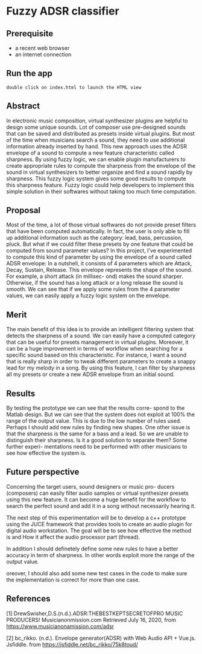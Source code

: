 # Fuzzy ADSR classifier

## Prerequisite

- a recent web browser
- an internet connection

## Run the app

```
double click on index.html to launch the HTML view
```

## Abstract

In electronic music composition, virtual synthesizer plugins are helpful to design some unique sounds. 
Lot of composer use pre-designed sounds that can be saved and distributed as presets inside virtual plugins. 
But most of the time when musicians search a sound, they need to use additional information already inserted by hand. 
This new approach uses the ADSR envelope of a sound to compute a new feature characteristic called sharpness. 
By using fuzzy logic, we can enable plugin manufacturers to create appropriate rules to compute the sharpness from 
the envelope of the sound in virtual synthesizers to better organize and find a sound rapidly by sharpness. 
This fuzzy logic system gives some good results to compute this sharpness feature. Fuzzy logic could help developers 
to implement this simple solution in their softwares without taking too much time computation.

## Proposal

Most of the time, a lot of those virtual softwares do not provide preset filters that have been computed automatically. 
In fact, the user is only able to fill up additional information such as the category: lead, bass, percussion, pluck. 
But what if we could filter these presets by one feature that could be computed from sound parameter values?
In this project, I’ve experimented to compute this kind of parameter by using the envelope of a sound called ADSR envelope: 
In a nutshell, it consists of 4 parameters which are Attack, Decay, Sustain, Release. This envelope represents the shape of the sound. 
For example, a short attack (in millisec- ond) makes the sound sharper. Otherwise, if the sound has a long attack or a long release the sound is smooth.
We can see that if we apply some rules from the 4 parameter values, we can easily apply a fuzzy logic system on the envelope.

## Merit

The main benefit of this idea is to provide an intelligent filtering system that detects the sharpness of a sound. We
can easily have a computed category that can be useful for presets management in virtual plugins. Moreover, it can be a 
huge improvement in terms of workflow when searching for a specific sound based on this characteristic. For instance, 
I want a sound that is really sharp in order to tweak different parameters to create a snappy lead for my melody in a song. 
By using this feature, I can filter by sharpness all my presets or create a new ADSR envelope from an initial sound.

## Results

By testing the prototype we can see that the results corre- spond to the Matlab design. But we can see that the system 
does not exploit at 100% the range of the output value. This is due to the low number of rules used. Perhaps I should 
add new rules by finding new shapes.
One other issue is that the sharpness is the same for a bass and a lead. So we are unable to distinguish their sharpness. 
Is it a good solution to separate them? Some further experi- mentations need to be performed with other musicians to see how 
effective the system is.

## Future perspective

Concerning the target users, sound designers or music pro- ducers (composers) can easily filter audio samples or virtual 
synthesizer presets using this new feature. It can become a huge benefit for the workflow to search the perfect sound 
and add it in a song without necessarily hearing it.

The next step of this experimentation will be to develop a c++ prototype using the JUCE framework that provides tools to 
create an audio plugin for digital audio workstation. The goal will be to see how effective the method is and How it 
affect the audio processor part (thread).

In addition I should definetely define some new rules to have a better accuracy in term of sharpness. 
In other words exploit more the range of the output value.

oreover, I should also add some new test cases in the code to make sure the implementation is correct for more than one case.

## References

[1] DrewSwisher,D.S.(n.d.).ADSR:THEBESTKEPTSECRETOFPRO MUSIC PRODUCERS! Musicianonmission.com Retrieved July 16, 2020, from https://www.musicianonamission.com/adsr

[2] bc_rikko. (n.d.). Envelope generator(ADSR) with Web Audio API + Vue.js. Jsfiddle. from https://jsfiddle.net/bc_rikko/75k8toud/
